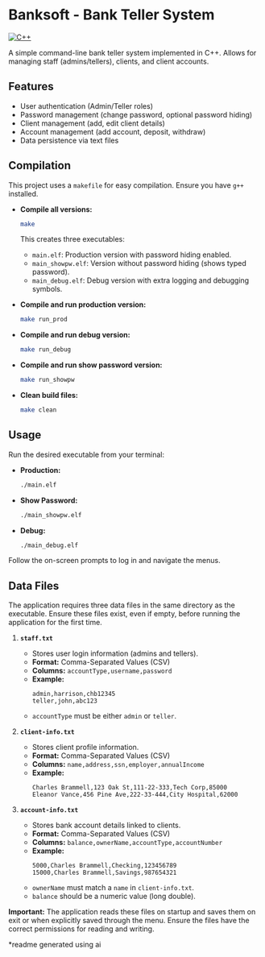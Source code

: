 # Banksoft - Bank Teller System

[![C++](https://img.shields.io/badge/C%2B%2B-14-blue.svg)](https://isocpp.org/)

A simple command-line bank teller system implemented in C++. Allows for managing staff (admins/tellers), clients, and client accounts.

## Features

*   User authentication (Admin/Teller roles)
*   Password management (change password, optional password hiding)
*   Client management (add, edit client details)
*   Account management (add account, deposit, withdraw)
*   Data persistence via text files

## Compilation

This project uses a `makefile` for easy compilation. Ensure you have `g++` installed.

*   **Compile all versions:**
    ```bash
    make
    ```
    This creates three executables:
    *   `main.elf`: Production version with password hiding enabled.
    *   `main_showpw.elf`: Version without password hiding (shows typed password).
    *   `main_debug.elf`: Debug version with extra logging and debugging symbols.

*   **Compile and run production version:**
    ```bash
    make run_prod
    ```

*   **Compile and run debug version:**
    ```bash
    make run_debug
    ```

*   **Compile and run show password version:**
    ```bash
    make run_showpw
    ```

*   **Clean build files:**
    ```bash
    make clean
    ```

## Usage

Run the desired executable from your terminal:

*   **Production:**
    ```bash
    ./main.elf
    ```
*   **Show Password:**
    ```bash
    ./main_showpw.elf
    ```
*   **Debug:**
    ```bash
    ./main_debug.elf
    ```

Follow the on-screen prompts to log in and navigate the menus.

## Data Files

The application requires three data files in the same directory as the executable. Ensure these files exist, even if empty, before running the application for the first time.

1.  **`staff.txt`**
    *   Stores user login information (admins and tellers).
    *   **Format:** Comma-Separated Values (CSV)
    *   **Columns:** `accountType,username,password`
    *   **Example:**
        ```csv
        admin,harrison,chb12345
        teller,john,abc123
        ```
    *   `accountType` must be either `admin` or `teller`.

2.  **`client-info.txt`**
    *   Stores client profile information.
    *   **Format:** Comma-Separated Values (CSV)
    *   **Columns:** `name,address,ssn,employer,annualIncome`
    *   **Example:**
        ```csv
        Charles Brammell,123 Oak St,111-22-333,Tech Corp,85000
        Eleanor Vance,456 Pine Ave,222-33-444,City Hospital,62000
        ```

3.  **`account-info.txt`**
    *   Stores bank account details linked to clients.
    *   **Format:** Comma-Separated Values (CSV)
    *   **Columns:** `balance,ownerName,accountType,accountNumber`
    *   **Example:**
        ```csv
        5000,Charles Brammell,Checking,123456789
        15000,Charles Brammell,Savings,987654321
        ```
    *   `ownerName` must match a `name` in `client-info.txt`.
    *   `balance` should be a numeric value (long double).

**Important:** The application reads these files on startup and saves them on exit or when explicitly saved through the menu. Ensure the files have the correct permissions for reading and writing.

*readme generated using ai
